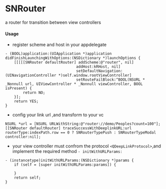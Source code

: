 # SNRouter
a router for transition between view controllers 
#### Usage
*  register scheme and host in your appdelegate

```
- (BOOL)application:(UIApplication *)application didFinishLaunchingWithOptions:(NSDictionary *)launchOptions {
    [[[[[SNRouter defaultRouter] addScheme:@"router", nil]
                                addHost:kRHost, nil]
                                setDefaultNavigation:(UINavigationController *)self.window.rootViewController]
                                setRouteFailBlock:^BOOL(NSURL * _Nonnull url, UIViewController * _Nonnull viewController, BOOL isPresent) {
        return NO;
    }];
    return YES;
}
```

*  config your link url ,and transform to your vc

```
NSURL *url = [NSURL URLWithString:@"router://demo/Peoples?count=100"];
[[SNRouter defaultRouter] traceSuccessWithDeeplinkURL:url routerType:indexPath.row == 0 ? SNRouterTypePush : SNRouterTypeModal controller:nil];
```

*  your view controller must confrom the protocol `<QDeepLinkProtocol>`,and implement the required method `- initWithURLParams:`

```
- (instancetype)initWithURLParams:(NSDictionary *)params {
    if (self = [super initWithURLParams:params]) {
        
    }
    return self;
}
```


